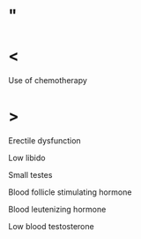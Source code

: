 # "

# <

Use of chemotherapy

# >

Erectile dysfunction

Low libido

Small testes

Blood follicle stimulating hormone

Blood leutenizing hormone

Low blood testosterone
